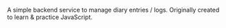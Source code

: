 A simple backend service to manage diary entries / logs. Originally created to learn & practice JavaScript.
